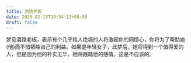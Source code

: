 ```yaml
---
title: 酒馆老板
date: 2020-02-15T20:54:12+08:00
draft: false
---
```


梦见酒馆老板，表示有个几乎陷人绝境的人将激起你的同情心，你将为了帮助她(他)而不惜牺牲自己的利益。如果是年轻女子，此梦后，她将得到一个值得爱的人，但是因为他的朴实无华，她将践踏他的感情，这是不应该的。